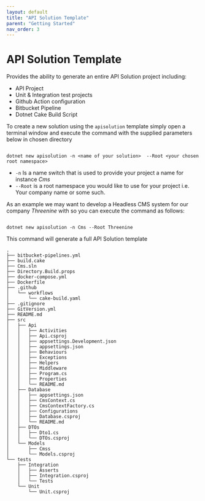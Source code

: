 ```yaml
---
layout: default
title: "API Solution Template"
parent: "Getting Started"
nav_order: 3
---
```

# API Solution Template

Provides the ability to generate an entire API Solution project including:

- API Project
- Unit & Integration test projects
- Github Action configuration
- Bitbucket Pipeline
- Dotnet Cake Build Script

To create a new solution using the `apisolution` template simply open a terminal window and execute the command with the supplied parameters below in chosen directory

```shell

dotnet new apisolution -n <name of your solution>  --Root <your chosen root namespace>

````

- `-n`  Is a name switch that is used to provide your project a name for instance _Cms_
- `--Root` is a root namespace you would like to use for your project i.e. Your company name or some such.

As an example we may want to develop a Headless CMS system for our company _Threenine_ with so you can execute the command as follows:

```shell

dotnet new apisolution -n Cms --Root Threenine

```

This command will generate a full API Solution template 

```shell
.
├── bitbucket-pipelines.yml
├── build.cake
├── Cms.sln
├── Directory.Build.props
├── docker-compose.yml
├── Dockerfile
├── .github
│   └── workflows
│       └── cake-build.yaml
├── .gitignore
├── GitVersion.yml
├── README.md
├── src
│   ├── Api
│   │   ├── Activities
│   │   ├── Api.csproj
│   │   ├── appsettings.Development.json
│   │   ├── appsettings.json
│   │   ├── Behaviours
│   │   ├── Exceptions
│   │   ├── Helpers
│   │   ├── Middleware
│   │   ├── Program.cs
│   │   ├── Properties
│   │   └── README.md
│   ├── Database
│   │   ├── appsettings.json
│   │   ├── CmsContext.cs
│   │   ├── CmsContextFactory.cs
│   │   ├── Configurations
│   │   ├── Database.csproj
│   │   └── README.md
│   ├── DTOs
│   │   ├── Dto1.cs
│   │   └── DTOs.csproj
│   └── Models
│       ├── Cmss
│       └── Models.csproj
└── tests
    ├── Integration
    │   ├── Asserts
    │   ├── Integration.csproj
    │   └── Tests
    └── Unit
        └── Unit.csproj

```
